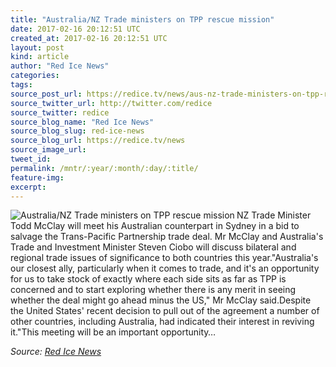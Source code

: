```yaml
---
title: "Australia/NZ Trade ministers on TPP rescue mission"
date: 2017-02-16 20:12:51 UTC
created_at: 2017-02-16 20:12:51 UTC
layout: post
kind: article
author: "Red Ice News"
categories: 
tags: 
source_post_url: https://redice.tv/news/aus-nz-trade-ministers-on-tpp-rescue-mission
source_twitter_url: http://twitter.com/redice
source_twitter: redice
source_blog_name: "Red Ice News"
source_blog_slug: red-ice-news
source_blog_url: https://redice.tv/news
source_image_url: 
tweet_id:
permalink: /mntr/:year/:month/:day/:title/
feature-img: 
excerpt:
---
```

<img align="left" alt="Australia/NZ Trade ministers on TPP rescue mission" src="https://rdice.net/a/c/n/17/02162111-Untitled-2-Recovered.9cd7b47f.jpg"> NZ Trade Minister Todd McClay will meet his Australian counterpart in Sydney in a bid to salvage the Trans-Pacific Partnership trade deal. Mr McClay and Australia's Trade and Investment Minister Steven Ciobo will discuss bilateral and regional trade issues of significance to both countries this year."Australia's our closest ally, particularly when it comes to trade, and it's an opportunity for us to take stock of exactly where each side sits as far as TPP is concerned and to start exploring whether there is any merit in seeing whether the deal might go ahead minus the US," Mr McClay said.Despite the United States' recent decision to pull out of the agreement a number of other countries, including Australia, had indicated their interest in reviving it."This meeting will be an important opportunity…<div class="">
    <i>Source: <a href="https://redice.tv/news">Red Ice News</a></i>
</div>
